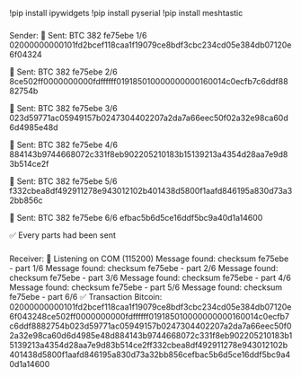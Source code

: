 !pip install ipywidgets
!pip install pyserial
!pip install meshtastic

#####

Sender:
📨 Sent: BTC 382 fe75ebe 1/6 02000000000101fd2bcef118caa1f19079ce8bdf3cbc234cd05e384db07120e6f04324 

📨 Sent: BTC 382 fe75ebe 2/6 8ce502ff0000000000fdffffff019185010000000000160014c0ecfb7c6ddf8882754b 

📨 Sent: BTC 382 fe75ebe 3/6 023d59771ac05949157b0247304402207a2da7a66eec50f02a32e98ca60d6d4985e48d 

📨 Sent: BTC 382 fe75ebe 4/6 884143b9744668072c331f8eb902205210183b15139213a4354d28aa7e9d83b514ce2f 

📨 Sent: BTC 382 fe75ebe 5/6 f332cbea8df492911278e943012102b401438d5800f1aafd846195a830d73a32bb856c 

📨 Sent: BTC 382 fe75ebe 6/6 efbac5b6d5ce16ddf5bc9a40d1a14600 

✅ Every parts had been sent

#####

Receiver:
📡 Listening on COM (115200)
Message found: checksum fe75ebe - part 1/6
Message found: checksum fe75ebe - part 2/6
Message found: checksum fe75ebe - part 3/6
Message found: checksum fe75ebe - part 4/6
Message found: checksum fe75ebe - part 5/6
Message found: checksum fe75ebe - part 6/6
✅ Transaction Bitcoin: 02000000000101fd2bcef118caa1f19079ce8bdf3cbc234cd05e384db07120e6f043248ce502ff0000000000fdffffff019185010000000000160014c0ecfb7c6ddf8882754b023d59771ac05949157b0247304402207a2da7a66eec50f02a32e98ca60d6d4985e48d884143b9744668072c331f8eb902205210183b15139213a4354d28aa7e9d83b514ce2ff332cbea8df492911278e943012102b401438d5800f1aafd846195a830d73a32bb856cefbac5b6d5ce16ddf5bc9a40d1a14600
